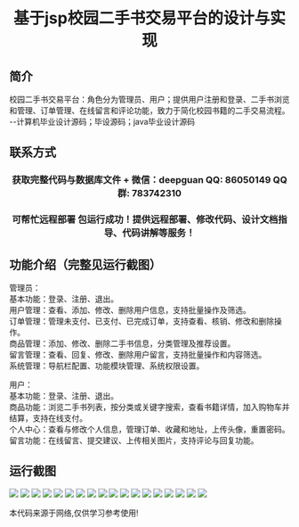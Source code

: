 <p><h1 align="center">基于jsp校园二手书交易平台的设计与实现</h1></p>

## 简介
校园二手书交易平台：角色分为管理员、用户；提供用户注册和登录、二手书浏览和管理、订单管理、在线留言和评论功能，致力于简化校园书籍的二手交易流程。    --计算机毕业设计源码；毕设源码；java毕业设计源码


## 联系方式
<p><h3 align="center">获取完整代码与数据库文件 + 微信：deepguan QQ: 86050149 QQ群: 783742310</h3></p>
<p><h3 align="center">可帮忙远程部署 包运行成功！提供远程部署、修改代码、设计文档指导、代码讲解等服务！</h3></p>

## 功能介绍（完整见运行截图）
管理员：  
基本功能：登录、注册、退出。  
用户管理：查看、添加、修改、删除用户信息，支持批量操作及筛选。  
订单管理：管理未支付、已支付、已完成订单，支持查看、核销、修改和删除操作。  
商品管理：添加、修改、删除二手书信息，分类管理及推荐设置。  
留言管理：查看、回复、修改、删除用户留言，支持批量操作和内容筛选。  
系统管理：导航栏配置、功能模块管理、系统权限设置。  

用户：  
基本功能：登录、注册、退出。  
商品功能：浏览二手书列表，按分类或关键字搜索，查看书籍详情，加入购物车并结算，支持在线支付。  
个人中心：查看与修改个人信息，管理订单、收藏和地址，上传头像，重置密码。  
留言功能：在线留言、提交建议、上传相关图片，支持评论与回复功能。


## 运行截图
![](img/001.jpg)
![](img/002.jpg)
![](img/003.jpg)
![](img/004.jpg)
![](img/005.jpg)
![](img/006.jpg)
![](img/007.jpg)
![](img/008.jpg)
![](img/009.jpg)
![](img/010.jpg)
![](img/011.jpg)
![](img/012.jpg)
![](img/013.jpg)
![](img/014.jpg)
![](img/015.jpg)
![](img/016.jpg)
![](img/017.jpg)
![](img/018.jpg)

<p>本代码来源于网络,仅供学习参考使用!</p>
